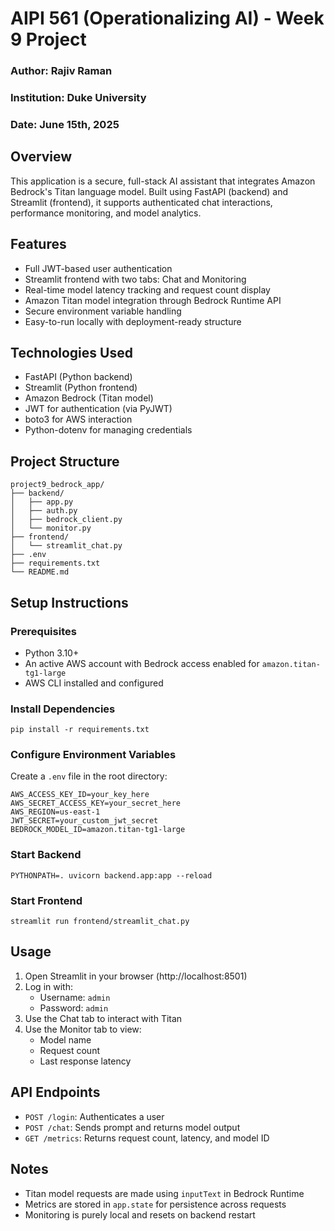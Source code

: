 # AIPI 561 (Operationalizing AI) - Week 9 Project
### Author: Rajiv Raman
### Institution: Duke University
### Date: June 15th, 2025

## Overview
This application is a secure, full-stack AI assistant that integrates Amazon Bedrock's Titan language model. Built using FastAPI (backend) and Streamlit (frontend), it supports authenticated chat interactions, performance monitoring, and model analytics.

## Features
- Full JWT-based user authentication
- Streamlit frontend with two tabs: Chat and Monitoring
- Real-time model latency tracking and request count display
- Amazon Titan model integration through Bedrock Runtime API
- Secure environment variable handling
- Easy-to-run locally with deployment-ready structure

## Technologies Used
- FastAPI (Python backend)
- Streamlit (Python frontend)
- Amazon Bedrock (Titan model)
- JWT for authentication (via PyJWT)
- boto3 for AWS interaction
- Python-dotenv for managing credentials

## Project Structure
```
project9_bedrock_app/
├── backend/
│   ├── app.py
│   ├── auth.py
│   ├── bedrock_client.py
│   └── monitor.py
├── frontend/
│   └── streamlit_chat.py
├── .env
├── requirements.txt
└── README.md
```

## Setup Instructions

### Prerequisites
- Python 3.10+
- An active AWS account with Bedrock access enabled for `amazon.titan-tg1-large`
- AWS CLI installed and configured

### Install Dependencies
```
pip install -r requirements.txt
```

### Configure Environment Variables
Create a `.env` file in the root directory:
```
AWS_ACCESS_KEY_ID=your_key_here
AWS_SECRET_ACCESS_KEY=your_secret_here
AWS_REGION=us-east-1
JWT_SECRET=your_custom_jwt_secret
BEDROCK_MODEL_ID=amazon.titan-tg1-large
```

### Start Backend
```
PYTHONPATH=. uvicorn backend.app:app --reload
```

### Start Frontend
```
streamlit run frontend/streamlit_chat.py
```

## Usage
1. Open Streamlit in your browser (http://localhost:8501)
2. Log in with:
   - Username: `admin`
   - Password: `admin`
3. Use the Chat tab to interact with Titan
4. Use the Monitor tab to view:
   - Model name
   - Request count
   - Last response latency

## API Endpoints
- `POST /login`: Authenticates a user
- `POST /chat`: Sends prompt and returns model output
- `GET /metrics`: Returns request count, latency, and model ID

## Notes
- Titan model requests are made using `inputText` in Bedrock Runtime
- Metrics are stored in `app.state` for persistence across requests
- Monitoring is purely local and resets on backend restart
